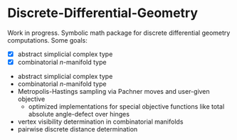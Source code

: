 # Discrete-Differential-Geometry

Work in progress. Symbolic math package for discrete differential geometry computations. Some goals:

- [x] abstract simplicial complex type
- [x] combinatorial *n*-manifold type

* abstract simplicial complex type
* combinatorial *n*-manifold type
* Metropolis-Hastings sampling via Pachner moves and user-given objective
    * optimized implementations for special objective functions like total absolute angle-defect over hinges 
* vertex visibility determination in combinatorial manifolds
* pairwise discrete distance determination

